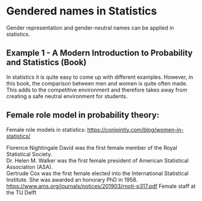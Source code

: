 # Gendered names in Statistics

Gender representation and gender-neutral names can be applied in statistics. 

## Example 1 - A Modern Introduction to Probability and Statistics (Book) 
In statistics it is quite easy to come up with different examples. However, in this book, the comparison between men and women is quite often made. This adds to the competitive environment and therefore takes away from creating a safe neutral environment for students.  

## Female role model in probability theory:  
Female role models in statistics: https://conjointly.com/blog/women-in-statistics/ 

Florence Nightingale David was the first female member of the Royal Statistical Society.  
Dr. Helen M. Walker was the first female president of American Statistical Association (ASA).  
Gertrude Cox was the first female elected into the International Statistical Institute. She was awarded an honorary PhD in 1958. 
https://www.ams.org/journals/notices/201903/rnoti-p317.pdf 
Female staff at the TU Delft  